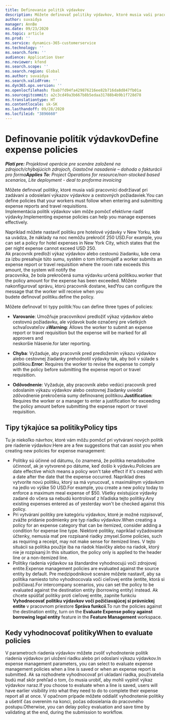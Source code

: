 ```yaml
---
title: Definovanie politík výdavkov
description: Môžete definovať politiky výdavkov, ktoré musia vaši pracovníci dodržiavať pri zadávaní a odosielaní výkazov výdavkov a cestovných požiadaviek.
author: suvaidya
manager: AnnBe
ms.date: 09/23/2020
ms.topic: article
ms.prod: ''
ms.service: dynamics-365-customerservice
ms.technology: ''
ms.search.form: ''
audience: Application User
ms.reviewer: kfend
ms.search.scope: ''
ms.search.region: Global
ms.author: suvaidya
ms.search.validFrom: ''
ms.dyn365.ops.version: ''
ms.openlocfilehash: fbab7fd94fa429876216ee82b716da8d847fb01a
ms.sourcegitcommit: a2c3cd49a3b667b8b5edaa31788b4b9b1f728d78
ms.translationtype: HT
ms.contentlocale: sk-SK
ms.lasthandoff: 09/28/2020
ms.locfileid: "3896660"
---
```

# <a name="define-expense-policies"></a><span data-ttu-id="bd19c-103">Definovanie politík výdavkov</span><span class="sxs-lookup"><span data-stu-id="bd19c-103">Define expense policies</span></span>

<span data-ttu-id="bd19c-104">_**Platí pre:** Projektové operácie pre scenáre založené na zdrojoch/chýbajúcich zdrojoch, čiastočné nasadenie – dohoda o fakturácii pro forma_</span><span class="sxs-lookup"><span data-stu-id="bd19c-104">_**Applies To:** Project Operations for resource/non-stocked based scenarios, Lite deployment - deal to proforma invoicing_</span></span>

<span data-ttu-id="bd19c-105">Môžete definovať politiky, ktoré musia vaši pracovníci dodržiavať pri zadávaní a odosielaní výkazov výdavkov a cestovných požiadaviek.</span><span class="sxs-lookup"><span data-stu-id="bd19c-105">You can define policies that your workers must follow when entering and submitting expense reports and travel requisitions.</span></span>         
<span data-ttu-id="bd19c-106">Implementácia politík výdavkov vám môže pomôcť efektívne riadiť výdavky.</span><span class="sxs-lookup"><span data-stu-id="bd19c-106">Implementing expense policies can help you manage expenses effectively.</span></span>         

<span data-ttu-id="bd19c-107">Napríklad môžete nastaviť politiku pre hotelové výdavky v New Yorku, kde sa uvádza, že náklady na noc nemôžu prekročiť 250 USD.</span><span class="sxs-lookup"><span data-stu-id="bd19c-107">For example, you can set a policy for hotel expenses in New York City, which states that the per night expense cannot exceed USD 250.</span></span>       
<span data-ttu-id="bd19c-108">Ak pracovník predloží výkaz výdavkov alebo cestovnú žiadanku, kde cena za izbu presahuje túto sumu, systém o tom informuje</span><span class="sxs-lookup"><span data-stu-id="bd19c-108">If a worker submits an expense report or travel requisition where the room rate exceeds this amount, the system will notify the</span></span>         
<span data-ttu-id="bd19c-109">pracovníka, že bola prekročená suma výdavku určená politikou.</span><span class="sxs-lookup"><span data-stu-id="bd19c-109">worker that the policy amount for the expense has been exceeded.</span></span> <span data-ttu-id="bd19c-110">Môžete nakonfigurovať správu, ktorú pracovník dostane, keď</span><span class="sxs-lookup"><span data-stu-id="bd19c-110">You can configure the message that the worker will receive when you</span></span>        
<span data-ttu-id="bd19c-111">budete definovať politiku.</span><span class="sxs-lookup"><span data-stu-id="bd19c-111">define the policy.</span></span>      
        
<span data-ttu-id="bd19c-112">Môžete definovať tri typy politík:</span><span class="sxs-lookup"><span data-stu-id="bd19c-112">You can define three types of policies:</span></span>         
        
- <span data-ttu-id="bd19c-113">**Varovanie**: Umožňuje pracovníkovi predložiť výkaz výdavkov alebo cestovnú požiadavku, ale výdavok bude označený pre všetkých schvaľovateľov a</span><span class="sxs-lookup"><span data-stu-id="bd19c-113">**Warning**: Allows the worker to submit an expense report or travel requisition but the expense will be marked for all approvers and</span></span>         
  <span data-ttu-id="bd19c-114">neskoršie hlásenie.</span><span class="sxs-lookup"><span data-stu-id="bd19c-114">for later reporting.</span></span>        

- <span data-ttu-id="bd19c-115">**Chyba**: Vyžaduje, aby pracovník pred predložením výkazu výdavkov alebo cestovnej žiadanky prehodnotil výdavky tak, aby boli v súlade s politikou.</span><span class="sxs-lookup"><span data-stu-id="bd19c-115">**Error**: Requires the worker to revise the expense to comply with the policy before submitting the expense report or travel requisition.</span></span>        
 
 - <span data-ttu-id="bd19c-116">**Odôvodnenie**: Vyžaduje, aby pracovník alebo vedúci pracovník pred odoslaním výkazu výdavkov alebo cestovnej žiadanky uviedol zdôvodnenie prekročenia sumy definovanej politikou.</span><span class="sxs-lookup"><span data-stu-id="bd19c-116">**Justification**: Requires the worker or a manager to enter a justification for exceeding the policy amount before submitting the expense report or travel requisition.</span></span>        

## <a name="policy-tips"></a><span data-ttu-id="bd19c-117">Tipy týkajúce sa politiky</span><span class="sxs-lookup"><span data-stu-id="bd19c-117">Policy tips</span></span>
<span data-ttu-id="bd19c-118">Tu je niekoľko návrhov, ktoré vám môžu pomôcť pri vytváraní nových politík pre riadenie výdavkov:</span><span class="sxs-lookup"><span data-stu-id="bd19c-118">Here are a few suggestions that can assist you when creating new policies for expense management:</span></span> 

- <span data-ttu-id="bd19c-119">Politiky sú účinné od dátumu, čo znamená, že politika nenadobudne účinnosť, ak je vytvorené po dátume, keď došlo k výdavku.</span><span class="sxs-lookup"><span data-stu-id="bd19c-119">Policies are date effective which means a policy won't take effect if it's created with a date after the date that the expense occurred.</span></span> <span data-ttu-id="bd19c-120">Napríklad dnes vytvoríte novú politiku, ktorý sa má vynucovať, s maximálnym výdavkom na jedlo vo výške 50 USD.</span><span class="sxs-lookup"><span data-stu-id="bd19c-120">For example, you create a new policy today to enforce a maximum meal expense of $50.</span></span> <span data-ttu-id="bd19c-121">Všetky existujúce výdavky zadané do včera sa nebudú kontrolovať z hľadiska tejto politiky.</span><span class="sxs-lookup"><span data-stu-id="bd19c-121">Any existing expenses entered as of yesterday won't be checked against this policy.</span></span>
- <span data-ttu-id="bd19c-122">Pri vytváraní politiky pre kategóriu výdavkov, ktoré je možné rozpisovať, zvážte pridanie podmienky pre typ riadku výdavkov.</span><span class="sxs-lookup"><span data-stu-id="bd19c-122">When creating a policy for an expense category that can be itemized, consider adding a condition for expense line type.</span></span> <span data-ttu-id="bd19c-123">Niektoré politiky, napríklad vyžadovanie účtenky, nemusia mať pre rozpísané riadky zmysel.</span><span class="sxs-lookup"><span data-stu-id="bd19c-123">Some policies, such as requiring a receipt, may not make sense for itemized lines.</span></span> <span data-ttu-id="bd19c-124">V tejto situácii sa politika použije iba na riadok hlavičky alebo na riadok, ktorý nie je rozpísaný.</span><span class="sxs-lookup"><span data-stu-id="bd19c-124">In this situation, the policy only is applied to the header line or a non-itemized line.</span></span> 
- <span data-ttu-id="bd19c-125">Politiky riadenia výdavkov sa štandardne vyhodnocujú voči zdrojovej entite.</span><span class="sxs-lookup"><span data-stu-id="bd19c-125">Expense management policies are evaluated against the source entity by default.</span></span> <span data-ttu-id="bd19c-126">Pre medzipodnikové scenáre môžete nastaviť, aby sa politika namiesto toho vyhodnocovala voči cieľovej entite (entite, ktorá si požičiava).</span><span class="sxs-lookup"><span data-stu-id="bd19c-126">For intercompany scenarios, you can set the policy to be evaluated against the destination entity (borrowing entity) instead.</span></span> <span data-ttu-id="bd19c-127">Ak chcete spúšťať politiky proti cieľovej entite, zapnite funkciu **Vyhodnocovať politiku výdavkov voči požičiavajúcej si právnickej entite** v pracovnom priestore **Správa funkcií**.</span><span class="sxs-lookup"><span data-stu-id="bd19c-127">To run the policies against the destination entity, turn on the **Evaluate Expense policy against borrowing legal entity** feature in the **Feature Management** workspace.</span></span>

## <a name="when-to-evaluate-policies"></a><span data-ttu-id="bd19c-128">Kedy vyhodnocovať politiky</span><span class="sxs-lookup"><span data-stu-id="bd19c-128">When to evaluate policies</span></span>

<span data-ttu-id="bd19c-129">V parametroch riadenia výdavkov môžete zvoliť vyhodnotenie politík riadenia výdavkov pri uložení riadku alebo pri odoslaní výkazu výdavkov.</span><span class="sxs-lookup"><span data-stu-id="bd19c-129">In expense management parameters, you can select to evaluate expense management policies when a line is saved or when an expense report is submitted.</span></span> <span data-ttu-id="bd19c-130">Ak sa rozhodnete vyhodnocovať pri ukladaní riadka, používatelia budú mať skôr prehľad o tom, čo musia urobiť, aby mohli vyplniť výkaz výdavkov naraz.</span><span class="sxs-lookup"><span data-stu-id="bd19c-130">If you choose to evaluate when a line is saved, users will have earlier visibility into what they need to do to complete their expense report all at once.</span></span> <span data-ttu-id="bd19c-131">V opačnom prípade môžete oddialiť vyhodnotenie politiky a ušetriť čas overením na konci, počas odosielania do pracovného postupu.</span><span class="sxs-lookup"><span data-stu-id="bd19c-131">Otherwise, you can delay policy evaluation and save time by validating at the end, during the submission to workflow.</span></span>

